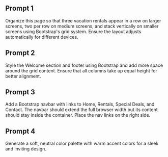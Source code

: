 ## Prompt 1
Organize this page so that three vacation rentals appear in a row on larger screens, two per row on medium screens, and stack vertically on smaller screens using Bootstrap's grid system. Ensure the layout adjusts automatically for different devices.

## Prompt 2
Style the Welcome section and footer using Bootstrap and add more space around the grid content. Ensure that all columns take up equal height for better alignment.

## Prompt 3
Add a Bootstrap navbar with links to Home, Rentals, Special Deals, and Contact. The navbar should extend the full browser width but its content should stay inside the container. Place the nav links on the right side. 

## Prompt 4
Generate a soft, neutral color palette with warm accent colors for a sleek and inviting design.